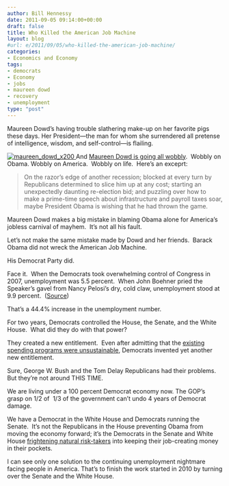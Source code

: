 ```yaml
---
author: Bill Hennessy
date: 2011-09-05 09:14:00+00:00
draft: false
title: Who Killed the American Job Machine
layout: blog
#url: e/2011/09/05/who-killed-the-american-job-machine/
categories:
- Economics and Economy
tags:
- democrats
- Economy
- jobs
- maureen dowd
- recovery
- unemployment
type: "post"
---
```


Maureen Dowd’s having trouble slathering make-up on her favorite pigs these days. Her President—the man for whom she surrendered all pretense of intelligence, wisdom, and self-control—is flailing.

[![maureen_dowd_x200](https://hennessysview.com/wp-content/uploads/2011/09/maureen_dowd_x200_thumb.jpg)
](https://hennessysview.com/wp-content/uploads/2011/09/maureen_dowd_x200.jpg)And [Maureen Dowd is going all wobbly](https://www.nytimes.com/2011/09/04/opinion/dowd-one-and-done.html?_r=1&pagewanted=all).  Wobbly on Obama. Wobbly on America.  Wobbly on life.  Here’s an exceprt:



> On the razor’s edge of another recession; blocked at every turn by Republicans determined to slice him up at any cost; starting an unexpectedly daunting re-election bid; and puzzling over how to make a prime-time speech about infrastructure and payroll taxes soar, maybe President Obama is wishing that he had thrown the game.



Maureen Dowd makes a big mistake in blaming Obama alone for America’s jobless carnival of mayhem.  It’s not all his fault.

Let’s not make the same mistake made by Dowd and her friends.  Barack Obama did not wreck the American Job Machine.

His Democrat Party did.

Face it.  When the Democrats took overwhelming control of Congress in 2007, unemployment was 5.5 percent.  When John Boehner pried the Speaker’s gavel from Nancy Pelosi’s dry, cold claw, unemployment stood at 9.9 percent.  ([Source](https://fortress.wa.gov/esd/lmea/countydashboard/URateDetails.aspx?area=53_01_000000))

That’s a 44.4% increase in the unemployment number.

For two years, Democrats controlled the House, the Senate, and the White House.  What did they do with that power?

They created a new entitlement.  Even after admitting that the [existing spending programs were unsustainable](https://www.theblaze.com/stories/geithner-admits-spending-in-obamas-budget-is-unsustainable/), Democrats invented yet another new entitlement.

Sure, George W. Bush and the Tom Delay Republicans had their problems.  But they’re not around THIS TIME.

We are living under a 100 percent Democrat economy now. The GOP’s grasp on 1/2 of  1/3 of the government can’t undo 4 years of Democrat damage.

We have a Democrat in the White House and Democrats running the Senate.  It’s not the Republicans in the House preventing Obama from moving the economy forward; it’s the Democrats in the Senate and White House [frightening natural risk-takers](https://www.thegatewaypundit.com/2011/07/thanks-barack-64-of-small-businesses-will-not-be-hiring-this-year/) into keeping their job-creating money in their pockets.

I can see only one solution to the continuing unemployment nightmare facing people in America. That’s to finish the work started in 2010 by turning over the Senate and the White House.
